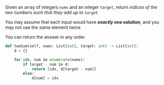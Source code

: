 Given an array of integers `nums` and an integer `target`, return _indices of the two numbers such that they add up to `target`_.

You may assume that each input would have **_exactly_ one solution**, and you may not use the _same_ element twice.

You can return the answer in any order.

``` python 
def twoSum(self, nums: List[int], target: int) -> List[int]:
	d = {}

	for idx, num in enumerate(nums):
		if target - num in d:
			return [idx, d[target - num]]
		else:
			d[num] = idx

```
